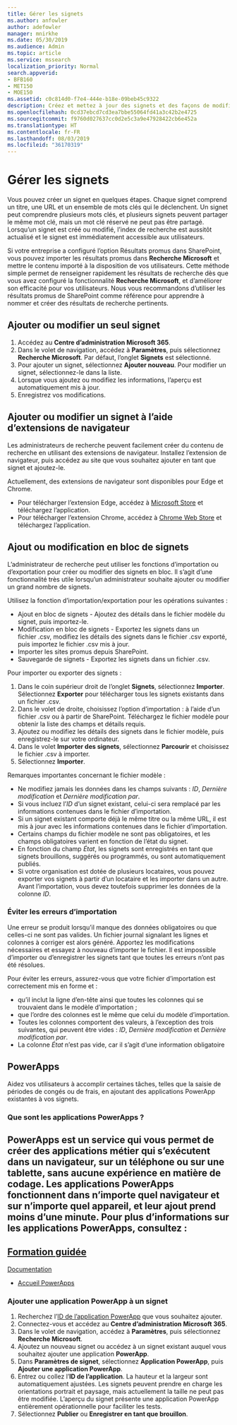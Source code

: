 ```yaml
---
title: Gérer les signets
ms.author: anfowler
author: adefowler
manager: mnirkhe
ms.date: 05/30/2019
ms.audience: Admin
ms.topic: article
ms.service: mssearch
localization_priority: Normal
search.appverid:
- BFB160
- MET150
- MOE150
ms.assetid: c0c814d0-f7e4-444e-b18e-09beb45c9322
description: Créez et mettez à jour des signets et des façons de modifier en bloc les résultats de signet pour la fonctionnalité Recherche Microsoft
ms.openlocfilehash: 0cd37ebcd7cd3ea7bbe55064fd41a3c42b2e4725
ms.sourcegitcommit: f9760d027637cc0d2e5c3a9e47928422cb6e452a
ms.translationtype: HT
ms.contentlocale: fr-FR
ms.lasthandoff: 08/03/2019
ms.locfileid: "36170319"
---
```

# <a name="manage-bookmarks"></a>Gérer les signets

Vous pouvez créer un signet en quelques étapes. Chaque signet comprend un titre, une URL et un ensemble de mots clés qui le déclenchent. Un signet peut comprendre plusieurs mots clés, et plusieurs signets peuvent partager le même mot clé, mais un mot clé réservé ne peut pas être partagé. Lorsqu’un signet est créé ou modifié, l’index de recherche est aussitôt actualisé et le signet est immédiatement accessible aux utilisateurs.

Si votre entreprise a configuré l’option Résultats promus dans SharePoint, vous pouvez importer les résultats promus dans **Recherche Microsoft** et mettre le contenu importé à la disposition de vos utilisateurs. Cette méthode simple permet de renseigner rapidement les résultats de recherche dès que vous avez configuré la fonctionnalité **Recherche Microsoft**, et d’améliorer son efficacité pour vos utilisateurs. Nous vous recommandons d’utiliser les résultats promus de SharePoint comme référence pour apprendre à nommer et créer des résultats de recherche pertinents. 

## <a name="add-or-edit-a-single-bookmark"></a>Ajouter ou modifier un seul signet
1. Accédez au **Centre d’administration Microsoft 365**.
1. Dans le volet de navigation, accédez à **Paramètres**, puis sélectionnez **Recherche Microsoft**.
Par défaut, l’onglet **Signets** est sélectionné.
1. Pour ajouter un signet, sélectionnez **Ajouter nouveau**. Pour modifier un signet, sélectionnez-le dans la liste. 
1. Lorsque vous ajoutez ou modifiez les informations, l’aperçu est automatiquement mis à jour.
1. Enregistrez vos modifications.

## <a name="add-or-edit-bookmark-using-browser-extensions"></a>Ajouter ou modifier un signet à l’aide d’extensions de navigateur
Les administrateurs de recherche peuvent facilement créer du contenu de recherche en utilisant des extensions de navigateur. Installez l’extension de navigateur, puis accédez au site que vous souhaitez ajouter en tant que signet et ajoutez-le.

Actuellement, des extensions de navigateur sont disponibles pour Edge et Chrome. 
- Pour télécharger l’extension Edge, accédez à [Microsoft Store](https://www.microsoft.com/en-us/p/microsoft-search-content-creator/9nrqdbcbwq55?activetab=pivot:overviewtab) et téléchargez l’application.
- Pour télécharger l’extension Chrome, accédez à [Chrome Web Store](https://chrome.google.com/webstore/detail/microsoft-search-content/nocnablpaoeecfmfnjoheefkogmleipm) et téléchargez l’application.

## <a name="bulk-add-or-edit-bookmarks"></a>Ajout ou modification en bloc de signets
L’administrateur de recherche peut utiliser les fonctions d’importation ou d’exportation pour créer ou modifier des signets en bloc. Il s’agit d’une fonctionnalité très utile lorsqu’un administrateur souhaite ajouter ou modifier un grand nombre de signets. 

Utilisez la fonction d’importation/exportation pour les opérations suivantes :
- Ajout en bloc de signets - Ajoutez des détails dans le fichier modèle du signet, puis importez-le.
- Modification en bloc de signets - Exportez les signets dans un fichier .csv, modifiez les détails des signets dans le fichier .csv exporté, puis importez le fichier .csv mis à jour.
- Importer les sites promus depuis SharePoint.
- Sauvegarde de signets - Exportez les signets dans un fichier .csv.

Pour importer ou exporter des signets :
1. Dans le coin supérieur droit de l’onglet **Signets**, sélectionnez **Importer**. Sélectionnez **Exporter** pour télécharger tous les signets existants dans un fichier .csv.
1. Dans le volet de droite, choisissez l’option d’importation : à l’aide d’un fichier .csv ou à partir de SharePoint.
Téléchargez le fichier modèle pour obtenir la liste des champs et détails requis. 
1. Ajoutez ou modifiez les détails des signets dans le fichier modèle, puis enregistrez-le sur votre ordinateur. 
1. Dans le volet **Importer des signets**, sélectionnez **Parcourir** et choisissez le fichier .csv à importer.
1. Sélectionnez **Importer**.

Remarques importantes concernant le fichier modèle :
- Ne modifiez jamais les données dans les champs suivants : *ID*, *Dernière modification* et *Dernière modification par*.
- Si vous incluez l’*ID* d’un signet existant, celui-ci sera remplacé par les informations contenues dans le fichier d’importation.
- Si un signet existant comporte déjà le même titre ou la même URL, il est mis à jour avec les informations contenues dans le fichier d’importation.
- Certains champs du fichier modèle ne sont pas obligatoires, et les champs obligatoires varient en fonction de l’état du signet.
- En fonction du champ *État*, les signets sont enregistrés en tant que signets brouillons, suggérés ou programmés, ou sont automatiquement publiés.
- Si votre organisation est dotée de plusieurs locataires, vous pouvez exporter vos signets à partir d’un locataire et les importer dans un autre. Avant l’importation, vous devez toutefois supprimer les données de la colonne *ID*.

### <a name="prevent-import-errors"></a>Éviter les erreurs d’importation
Une erreur se produit lorsqu’il manque des données obligatoires ou que celles-ci ne sont pas valides. Un fichier journal signalant les lignes et colonnes à corriger est alors généré. Apportez les modifications nécessaires et essayez à nouveau d’importer le fichier. Il est impossible d’importer ou d’enregistrer les signets tant que toutes les erreurs n’ont pas été résolues.

Pour éviter les erreurs, assurez-vous que votre fichier d’importation est correctement mis en forme et :
- qu’il inclut la ligne d’en-tête ainsi que toutes les colonnes qui se trouvaient dans le modèle d’importation ;
- que l’ordre des colonnes est le même que celui du modèle d’importation.
- Toutes les colonnes comportent des valeurs, à l’exception des trois suivantes, qui peuvent être vides : *ID*, *Dernière modification* et *Dernière modification par*. 
- La colonne *État* n’est pas vide, car il s’agit d’une information obligatoire

## <a name="powerapps"></a>PowerApps
Aidez vos utilisateurs à accomplir certaines tâches, telles que la saisie de périodes de congés ou de frais, en ajoutant des applications PowerApp existantes à vos signets. 

### <a name="what-are-powerapps"></a>Que sont les applications PowerApps ?
PowerApps est un service qui vous permet de créer des applications métier qui s’exécutent dans un navigateur, sur un téléphone ou sur une tablette, sans aucune expérience en matière de codage. Les applications PowerApps fonctionnent dans n’importe quel navigateur et sur n’importe quel appareil, et leur ajout prend moins d’une minute. Pour plus d’informations sur les applications PowerApps, consultez :
- 
  [Formation guidée](https://docs.microsoft.com/fr-FR/learn/browse/?products=powerapps)
- 
  [Documentation](https://docs.microsoft.com/fr-FR/powerapps/maker/canvas-apps/get-sessionid)
- [Accueil PowerApps](https://make.preview.powerapps.com/environments/839eace6-59ab-4243-97ec-a5b8fcc104e4/home)

### <a name="add-a-powerapp-to-a-bookmark"></a>Ajouter une application PowerApp à un signet
1. Recherchez l’[ID de l’application PowerApp](https://docs.microsoft.com/fr-FR/powerapps/maker/canvas-apps/get-sessionid#get-an-app-id) que vous souhaitez ajouter.
1. Connectez-vous et accédez au **Centre d’administration Microsoft 365**.
1. Dans le volet de navigation, accédez à **Paramètres**, puis sélectionnez **Recherche Microsoft**.
1. Ajoutez un nouveau signet ou accédez à un signet existant auquel vous souhaitez ajouter une application **PowerApp**.
1. Dans **Paramètres de signet**, sélectionnez **Application PowerApp**, puis **Ajouter une application PowerApp**.
1. Entrez ou collez l’**ID de l’application**.
    La hauteur et la largeur sont automatiquement ajustées. Les signets peuvent prendre en charge les orientations portrait et paysage, mais actuellement la taille ne peut pas être modifiée. L’aperçu du signet présente une application PowerApp entièrement opérationnelle pour faciliter les tests.
1. Sélectionnez **Publier** ou **Enregistrer en tant que brouillon**.
